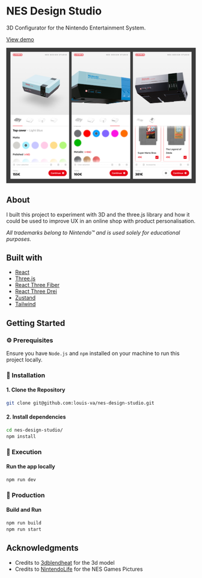 # NES Design Studio

3D Configurator for the Nintendo Entertainment System.

[View demo](https://nds.lou-va.com/)

![Some screenshots showing the different pages of the application](screenshots.jpg)

## About

I built this project to experiment with 3D and the three.js library and how it could be used to improve UX in an online shop with product personalisation.

*All trademarks belong to Nintendo™ and is used solely for educational purposes.*

## Built with

- [React](https://react.dev/)
- [Three.js](https://threejs.org/)
- [React Three Fiber](https://docs.pmnd.rs/react-three-fiber/getting-started/introduction)
- [React Three Drei](https://dext.vercel.app/drei/introduction)
- [Zustand](https://docs.pmnd.rs/zustand/getting-started/introduction)
- [Tailwind](https://tailwindcss.com/)


## Getting Started

### ⚙️ Prerequisites

Ensure you have `Node.js` and `npm` installed on your machine to run this project locally.

### 💾 Installation

#### 1. Clone the Repository
```sh
git clone git@github.com:louis-va/nes-design-studio.git
```

#### 2. Install dependencies
```sh
cd nes-design-studio/
npm install
```

### 🚀 Execution

#### Run the app locally
```sh
npm run dev
```

### 🚚 Production

#### Build and Run
```sh
npm run build
npm run start
```

## Acknowledgments

- Credits to [3dblendheat](https://www.instagram.com/3dblendheat/) for the 3d model
- Credits to [NintendoLife](https://www.nintendolife.com/games/browse?system=nes) for the NES Games Pictures
